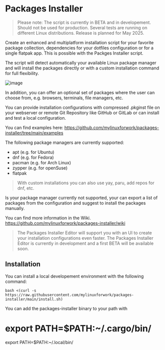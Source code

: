 # Packages Installer

> Please note: The script is currently in BETA and in developement. Should not be used for production. Several tests are running on different Linux distributions. Release is planned for May 2025.

Create an enhanced and multiplatform installation script for your favorite package collection, dependencies for your dotfiles configuration or for a single flatpak app. This is possible with the Packges Installer script.

The script will detect automatically your available Linux package manager and will install the packages directly or with a custom installation command for full flexibility.

![image](https://github.com/user-attachments/assets/c05677e6-33e5-4bce-9e0b-7dbade67c87d)

In addition, you can offer an optional set of packages where the user can choose from, e.g. browsers, terminals, file managers, etc.

You can provide installation configurations with compressed .pkginst file on your webserver or remote Git Repository like GitHub or GitLab or can install and test a local configuration.

You can find examples here: https://github.com/mylinuxforwork/packages-installer/tree/main/examples

The following package managers are currently supported:
- apt (e.g. for Ubuntu)
- dnf (e.g. for Fedora)
- pacman (e.g. for Arch Linux)
- zypper (e.g. for openSuse)
- flatpak

> With custom installations you can also use yay, paru, add repos for dnf, etc.

Is your package manager currently not supported, your can export a list of packages from the configuration and suggest to install the packages manually.

You can find more information in the Wiki. https://github.com/mylinuxforwork/packages-installer/wiki

> The Packages Installer Editor will support you with an UI to create your installation configurations even faster. The Packages Installer Editor is currently in development and a first BETA will be available soon.

## Installation

You can install a local developement environment with the following command:

```
bash <(curl -s https://raw.githubusercontent.com/mylinuxforwork/packages-installer/main/install.sh)

```

You can add the packages-installer binary to your path with
# export PATH=$PATH:~/.cargo/bin/
export PATH=$PATH:~/.local/bin/